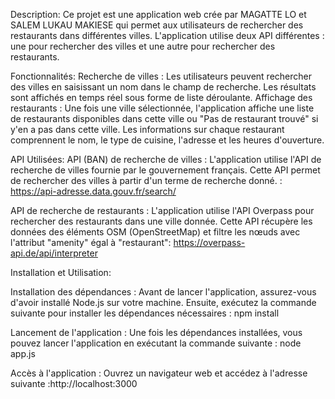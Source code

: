 Description:
Ce projet est une application web crée par MAGATTE LO et SALEM LUKAU MAKIESE qui permet aux utilisateurs de rechercher des restaurants dans différentes villes.
L'application utilise deux API différentes : une pour rechercher des villes et une autre pour rechercher des restaurants.

Fonctionnalités: 
Recherche de villes : Les utilisateurs peuvent rechercher des villes en saisissant un nom dans le champ de recherche. Les résultats sont affichés en temps réel sous forme de liste déroulante.
Affichage des restaurants : Une fois une ville sélectionnée, l'application affiche une liste de restaurants disponibles dans cette ville ou "Pas de restaurant trouvé" si y'en a pas dans cette ville.
Les informations sur chaque restaurant comprennent le nom, le type de cuisine, l'adresse et les heures d'ouverture.

API Utilisées:
API (BAN) de recherche de villes : L'application utilise l'API de recherche de villes fournie par le gouvernement français. 
Cette API permet de rechercher des villes à partir d'un terme de recherche donné. : https://api-adresse.data.gouv.fr/search/

API de recherche de restaurants : L'application utilise l'API Overpass pour rechercher des restaurants dans une ville donnée. 
Cette API récupère les données des éléments OSM (OpenStreetMap) et filtre les nœuds avec l'attribut "amenity" égal à "restaurant": https://overpass-api.de/api/interpreter


Installation et Utilisation: 

Installation des dépendances : Avant de lancer l'application, assurez-vous d'avoir installé Node.js sur votre machine. 
Ensuite, exécutez la commande suivante pour installer les dépendances nécessaires : npm install

Lancement de l'application  : Une fois les dépendances installées, vous pouvez lancer l'application en exécutant la commande suivante : node app.js

Accès à l'application : Ouvrez un navigateur web et accédez à l'adresse suivante :http://localhost:3000



